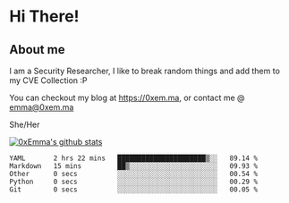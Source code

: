 # Hi There!

## About me
I am a Security Researcher, I like to break random things and add them to my CVE Collection :P 

You can checkout my blog at https://0xem.ma, or contact me @ [emma@0xem.ma](mailto:emma@0xem.ma)

She/Her

[![0xEmma's github stats](https://github-readme-stats.vercel.app/api?username=0xEmma&count_private=true&show_icons=true&theme=dark)](https://github.com/0xEmma)
<!--START_SECTION:waka-->

```text
YAML       2 hrs 22 mins   ██████████████████████▒░░   89.14 %
Markdown   15 mins         ██▒░░░░░░░░░░░░░░░░░░░░░░   09.93 %
Other      0 secs          ░░░░░░░░░░░░░░░░░░░░░░░░░   00.54 %
Python     0 secs          ░░░░░░░░░░░░░░░░░░░░░░░░░   00.29 %
Git        0 secs          ░░░░░░░░░░░░░░░░░░░░░░░░░   00.05 %
```

<!--END_SECTION:waka-->
